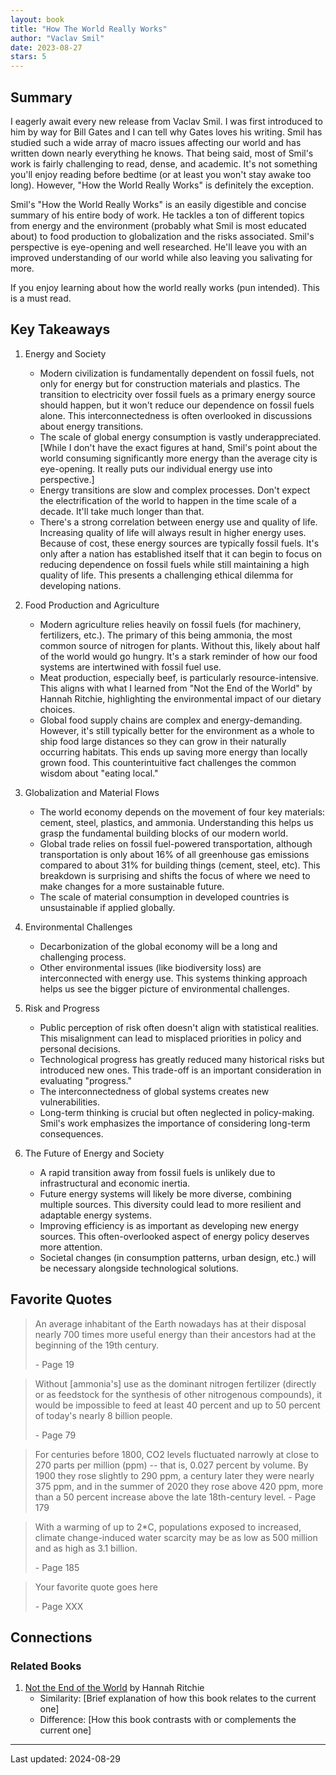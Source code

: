 ```yaml
---
layout: book
title: "How The World Really Works"
author: "Vaclav Smil"
date: 2023-08-27
stars: 5
---
```


## Summary

I eagerly await every new release from Vaclav Smil. I was first introduced to him by way for Bill Gates and I can tell why Gates loves his writing. Smil has studied such a wide array of macro issues affecting our world and has written down nearly everything he knows. That being said, most of Smil's work is fairly challenging to read, dense, and academic. It's not something you'll enjoy reading before bedtime (or at least you won't stay awake too long). However, "How the World Really Works" is definitely the exception.

Smil's "How the World Really Works" is an easily digestible and concise summary of his entire body of work. He tackles a ton of different topics from energy and the environment (probably what Smil is most educated about) to food production to globalization and the risks associated. Smil's perspective is eye-opening and well researched. He'll leave you with an improved understanding of our world while also leaving you salivating for more. 

If you enjoy learning about how the world really works (pun intended). This is a must read.

## Key Takeaways

1. Energy and Society
   - Modern civilization is fundamentally dependent on fossil fuels, not only for energy but for construction materials and plastics. The transition to electricity over fossil fuels as a primary energy source should happen, but it won't reduce our dependence on fossil fuels alone. This interconnectedness is often overlooked in discussions about energy transitions.
   - The scale of global energy consumption is vastly underappreciated. [While I don't have the exact figures at hand, Smil's point about the world consuming significantly more energy than the average city is eye-opening. It really puts our individual energy use into perspective.]
   - Energy transitions are slow and complex processes. Don't expect the electrification of the world to happen in the time scale of a decade. It'll take much longer than that. 
   - There's a strong correlation between energy use and quality of life. Increasing quality of life will always result in higher energy uses. Because of cost, these energy sources are typically fossil fuels. It's only after a nation has established itself that it can begin to focus on reducing dependence on fossil fuels while still maintaining a high quality of life. This presents a challenging ethical dilemma for developing nations.

2. Food Production and Agriculture
   - Modern agriculture relies heavily on fossil fuels (for machinery, fertilizers, etc.). The primary of this being ammonia, the most common source of nitrogen for plants. Without this, likely about half of the world would go hungry. It's a stark reminder of how our food systems are intertwined with fossil fuel use.
   - Meat production, especially beef, is particularly resource-intensive. This aligns with what I learned from "Not the End of the World" by Hannah Ritchie, highlighting the environmental impact of our dietary choices.
   - Global food supply chains are complex and energy-demanding. However, it's still typically better for the environment as a whole to ship food large distances so they can grow in their naturally occurring habitats. This ends up saving more energy than locally grown food. This counterintuitive fact challenges the common wisdom about "eating local."

3. Globalization and Material Flows
   - The world economy depends on the movement of four key materials: cement, steel, plastics, and ammonia. Understanding this helps us grasp the fundamental building blocks of our modern world.
   - Global trade relies on fossil fuel-powered transportation, although transportation is only about 16% of all greenhouse gas emissions compared to about 31% for building things (cement, steel, etc). This breakdown is surprising and shifts the focus of where we need to make changes for a more sustainable future.
   - The scale of material consumption in developed countries is unsustainable if applied globally. 

4. Environmental Challenges
   - Decarbonization of the global economy will be a long and challenging process. 
   - Other environmental issues (like biodiversity loss) are interconnected with energy use. This systems thinking approach helps us see the bigger picture of environmental challenges.

5. Risk and Progress
   - Public perception of risk often doesn't align with statistical realities. This misalignment can lead to misplaced priorities in policy and personal decisions.
   - Technological progress has greatly reduced many historical risks but introduced new ones. This trade-off is an important consideration in evaluating "progress."
   - The interconnectedness of global systems creates new vulnerabilities. 
   - Long-term thinking is crucial but often neglected in policy-making. Smil's work emphasizes the importance of considering long-term consequences.

6. The Future of Energy and Society
   - A rapid transition away from fossil fuels is unlikely due to infrastructural and economic inertia. 
   - Future energy systems will likely be more diverse, combining multiple sources. This diversity could lead to more resilient and adaptable energy systems.
   - Improving efficiency is as important as developing new energy sources. This often-overlooked aspect of energy policy deserves more attention.
   - Societal changes (in consumption patterns, urban design, etc.) will be necessary alongside technological solutions. 

## Favorite Quotes

> An average inhabitant of the Earth nowadays has at their disposal nearly 700 times more useful energy than their ancestors had at the beginning of the 19th century.
> 
> <span class="page-number">- Page 19</span>

> Without [ammonia's] use as the dominant nitrogen fertilizer (directly or as feedstock for the synthesis of other nitrogenous compounds), it would be impossible to feed at least 40 percent and up to 50 percent of today's nearly 8 billion people.
> 
> <span class="page-number">- Page 79</span>

> For centuries before 1800, CO2 levels fluctuated narrowly at close to 270 parts per million (ppm) -- that is, 0.027 percent by volume. By 1900 they rose slightly to 290 ppm, a century later they were nearly 375 ppm, and in the summer of 2020 they rose above 420 ppm, more than a 50 percent increase above the late 18th-century level.
> <span class="page-number">- Page 179</span>

> With a warming of up to 2*C, populations exposed to increased, climate change-induced water scarcity may be as low as 500 million and as high as 3.1 billion.
> 
> <span class="page-number">- Page 185</span>

> Your favorite quote goes here
> 
> <span class="page-number">- Page XXX</span>


## Connections
### Related Books
1. [Not the End of the World](/books/not-the-end-of-the-world) by Hannah Ritchie
   - Similarity: [Brief explanation of how this book relates to the current one]
   - Difference: [How this book contrasts with or complements the current one]

---
Last updated: 2024-08-29

